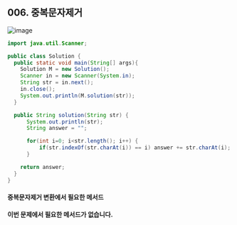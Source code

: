 ## 006. 중복문자제거

![image](https://user-images.githubusercontent.com/66407386/176470435-7ff1dd98-991d-43d6-b13f-3573df973ba9.png)

```java
import java.util.Scanner;

public class Solution {
  public static void main(String[] args){
	Solution M = new Solution();
    Scanner in = new Scanner(System.in);
    String str = in.next();
    in.close();
    System.out.println(M.solution(str));
  }

  public String solution(String str) {
	  System.out.println(str);
	  String answer = "";

      for(int i=0; i<str.length(); i++) {
          if(str.indexOf(str.charAt(i)) == i) answer += str.charAt(i);
      }

	return answer;
  }
}

```

#### 중복문자제거 변환에서 필요한 메서드
 **이번 문제에서 필요한 메서드가 없습니다.**

